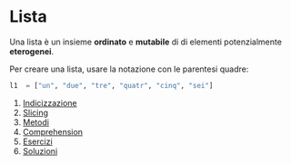 # Lista

Una lista è un insieme **ordinato** e **mutabile** di di elementi potenzialmente **eterogenei**.

Per creare una lista, usare la notazione con le parentesi quadre:

```python
l1  = ["un", "due", "tre", "quatr", "cinq", "sei"]
```


1. [Indicizzazione](./o0_indicizazzione.md)
1. [Slicing ](./o1_slicing.md)
1. [Metodi ](./o2_metodi.md)
1. [Comprehension](./o3_comprehension.md)
1. [Esercizi](./esercizi.md)
1. [Soluzioni](./soluzioni/README.md)